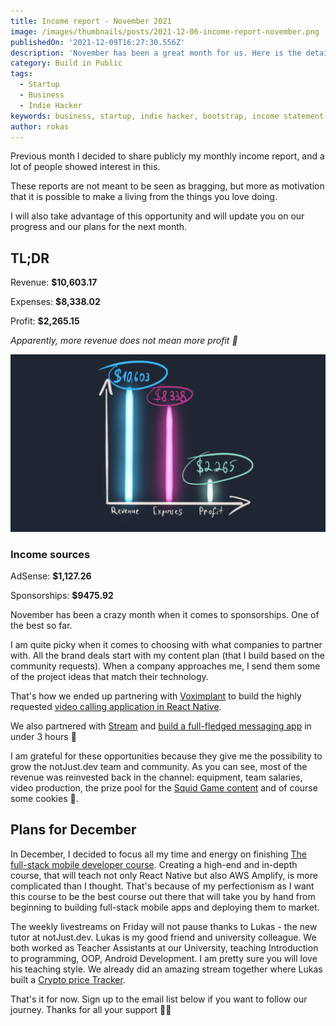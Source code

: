 ```yaml
---
title: Income report - November 2021
image: /images/thumbnails/posts/2021-12-06-income-report-november.png
publishedOn: '2021-12-09T16:27:30.556Z'
description: 'November has been a great month for us. Here is the detailed report of the revenue and expenses for notJust.dev'
category: Build in Public
tags:
  - Startup
  - Business
  - Indie Hacker
keywords: business, startup, indie hacker, bootstrap, income statement, build in public
author: rokas
---
```


Previous month I decided to share publicly my monthly income report, and a lot of people showed interest in this.

These reports are not meant to be seen as bragging, but more as motivation that it is possible to make a living from the things you love doing.

I will also take advantage of this opportunity and will update you on our progress and our plans for the next month.

## TL;DR

Revenue: **$10,603.17**

Expenses: **$8,338.02**

Profit: **$2,265.15**

_Apparently, more revenue does not mean more profit 🤔_

![November Income Statement Diagram: Revenue $10,603.17, Expenses $8,338.02, Profit $2,265.15](./income-statement.png)

### Income sources

AdSense: **$1,127.26**

Sponsorships: **$9475.92**

November has been a crazy month when it comes to sponsorships. One of the best so far.

I am quite picky when it comes to choosing with what companies to partner with. All the brand deals start with my content plan (that I build based on the community requests). When a company approaches me, I send them some of the project ideas that match their technology.

That's how we ended up partnering with [Voximplant](https://voximplant.com/) to build the highly requested [video calling application in React Native](https://youtu.be/rb70_TXRQNE).

We also partnered with [Stream](https://getstream.io/) and [build a full-fledged messaging app](https://youtu.be/TKm4EHgSxUI) in under 3 hours 🤯

I am grateful for these opportunities because they give me the possibility to grow the notJust.dev team and community. As you can see, most of the revenue was reinvested back in the channel: equipment, team salaries, video production, the prize pool for the [Squid Game content](https://youtu.be/0mohD3VW6N4) and of course some cookies 🍪.

## Plans for December

In December, I decided to focus all my time and energy on finishing [The full-stack mobile developer course](https://academy.notjust.dev/). Creating a high-end and in-depth course, that will teach not only React Native but also AWS Amplify, is more complicated than I thought. That's because of my perfectionism as I want this course to be the best course out there that will take you by hand from beginning to building full-stack mobile apps and deploying them to market.

The weekly livestreams on Friday will not pause thanks to Lukas - the new tutor at notJust.dev. Lukas is my good friend and university colleague. We both worked as Teacher Assistants at our University, teaching Introduction to programming, OOP, Android Development. I am pretty sure you will love his teaching style. We already did an amazing stream together where Lukas built a [Crypto price Tracker](https://youtu.be/K6i02mJc8Zc).

That's it for now. Sign up to the email list below if you want to follow our journey. Thanks for all your support 🙏🏻
